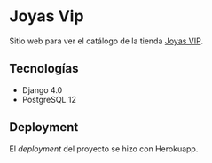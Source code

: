 # Joyas Vip
Sitio web para ver el catálogo de la tienda [Joyas VIP](https://joyasvip.herokuapp.com/).

## Tecnologías
- Django 4.0
- PostgreSQL 12

## Deployment
El _deployment_ del proyecto se hizo con Herokuapp.
